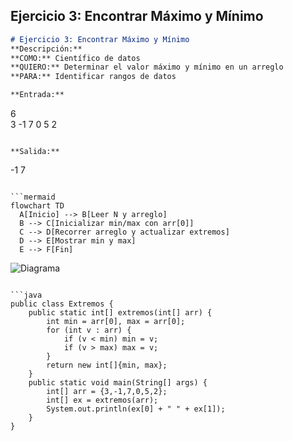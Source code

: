 ## Ejercicio 3: Encontrar Máximo y Mínimo

```markdown
# Ejercicio 3: Encontrar Máximo y Mínimo  
**Descripción:**  
**COMO:** Científico de datos  
**QUIERO:** Determinar el valor máximo y mínimo en un arreglo  
**PARA:** Identificar rangos de datos  

**Entrada:**  
```
6  
3 -1 7 0 5 2
```

**Salida:**  
```
-1 7
```

```mermaid
flowchart TD
  A[Inicio] --> B[Leer N y arreglo]  
  B --> C[Inicializar min/max con arr[0]]  
  C --> D[Recorrer arreglo y actualizar extremos]  
  D --> E[Mostrar min y max]  
  E --> F[Fin]
```

![Diagrama](/cristhian-pardo-data-structures-portfolio/images/1.%20Estructuras%20de%20Datos%20Secuenciales/diagram3.png)
```

```java
public class Extremos {
    public static int[] extremos(int[] arr) {
        int min = arr[0], max = arr[0];
        for (int v : arr) {
            if (v < min) min = v;
            if (v > max) max = v;
        }
        return new int[]{min, max};
    }
    public static void main(String[] args) {
        int[] arr = {3,-1,7,0,5,2};
        int[] ex = extremos(arr);
        System.out.println(ex[0] + " " + ex[1]);
    }
}
```